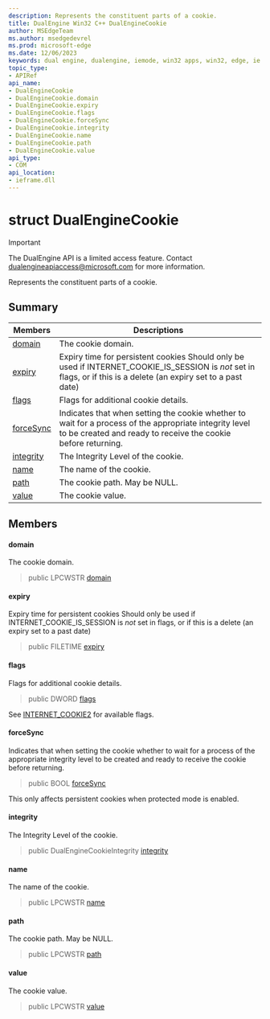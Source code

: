 ```yaml
---
description: Represents the constituent parts of a cookie.
title: DualEngine Win32 C++ DualEngineCookie
author: MSEdgeTeam
ms.author: msedgedevrel
ms.prod: microsoft-edge
ms.date: 12/06/2023
keywords: dual engine, dualengine, iemode, win32 apps, win32, edge, ie mode, edge html, DualEngineCookie
topic_type: 
- APIRef
api_name:
- DualEngineCookie
- DualEngineCookie.domain
- DualEngineCookie.expiry
- DualEngineCookie.flags
- DualEngineCookie.forceSync
- DualEngineCookie.integrity
- DualEngineCookie.name
- DualEngineCookie.path
- DualEngineCookie.value
api_type:
- COM
api_location:
- ieframe.dll
---
```


# struct DualEngineCookie

> [!IMPORTANT]
> The DualEngine API is a limited access feature. Contact dualengineapiaccess@microsoft.com for more information.

Represents the constituent parts of a cookie.

## Summary

 Members                        | Descriptions
--------------------------------|---------------------------------------------
[domain](#domain) | The cookie domain.
[expiry](#expiry) | Expiry time for persistent cookies Should only be used if INTERNET_COOKIE_IS_SESSION is *not* set in flags, or if this is a delete (an expiry set to a past date)
[flags](#flags) | Flags for additional cookie details.
[forceSync](#forcesync) | Indicates that when setting the cookie whether to wait for a process of the appropriate integrity level to be created and ready to receive the cookie before returning.
[integrity](#integrity) | The Integrity Level of the cookie.
[name](#name) | The name of the cookie.
[path](#path) | The cookie path. May be NULL.
[value](#value) | The cookie value.

## Members

#### domain

The cookie domain.

> public LPCWSTR [domain](#domain)

#### expiry

Expiry time for persistent cookies Should only be used if INTERNET_COOKIE_IS_SESSION is *not* set in flags, or if this is a delete (an expiry set to a past date)

> public FILETIME [expiry](#expiry)

#### flags

Flags for additional cookie details.

> public DWORD [flags](#flags)

See [INTERNET_COOKIE2](/windows/win32/api/wininet/ns-wininet-internet_cookie2) for available flags.

#### forceSync

Indicates that when setting the cookie whether to wait for a process of the appropriate integrity level to be created and ready to receive the cookie before returning.

> public BOOL [forceSync](#forcesync)

This only affects persistent cookies when protected mode is enabled.

#### integrity

The Integrity Level of the cookie.

> public DualEngineCookieIntegrity [integrity](#integrity)

#### name

The name of the cookie.

> public LPCWSTR [name](#name)

#### path

The cookie path. May be NULL.

> public LPCWSTR [path](#path)

#### value

The cookie value.

> public LPCWSTR [value](#value)

